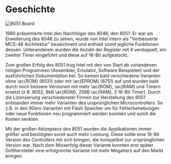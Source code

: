# Geschichte #

![8051 Board [^board]](images/8051-board)

1980 präsentierte Intel den Nachfolger des 8048, den 8051. Er war als Erweiterung des 8048 zu sehen, wurde von Intel intern als "Verbesserte MCS-48 Architektur" bezeichnent und enthielt somit jegliche Funktionen dessen. Unteranderem wurden die Anzahl der Register mit 4 verdoppelt, ein zweiter Timer eingeführt und diese auf 16-Bit aufgestockt.

Zum großen Erfolg des 8051 trug Intel mit den von Start ab vohandenen nötigen Programmen (Assembler, Emulator, Software Beispielen) und der ausführlichen Dokumentation bei. So kamen bald verschiedene Varianten ohne \ac{ROM} (8031) oder mit \ac{EPROM} (8751) auf und wurden bald durch noch bessere Versionen mit mehr \ac{ROM}, \ac{RAM} und Timern ersetzt (z.B. 8052, 8kB \ac{ROM}, 256B \ac{RAM}, 3 16-Bit Timer). 
Durch die Lizensierung verschiedenster Firmen zur Herstellung des 8051 entstanden immer mehr Varianten des ursprünglichen Microcontrollers. So z.B. in den 90ern Varianten mit Flash Speicher um für Fehlerbehebungen oder neue Funktionen neu programmiert werden konnten und somit die Kosten senkten. 

Mit der großen Aktzeptanz des 8051 wurden die Applikationen immer größer und benötigten somit auch mehr Leistung. Diese sollte eine 16-Bit Version des Controllers mit sich bringen, die kompatibel zur ursprünglichen Version war. Nach dem Misserfolg dieser Variante konnten erst später Dritthersteller eine erfolgreiche Variante mit mehr Megaherz auf den Markt bringen. 

[^board]: 8051 Primer Board, https://www.flickr.com/photos/pantechsolutions/5760938387, Einsichtsnahme: 31.01.2015
